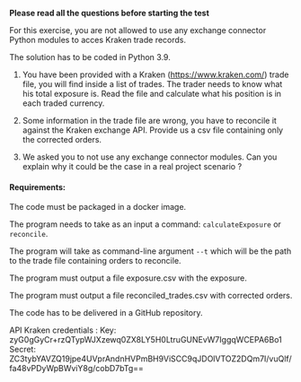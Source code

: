 **Please read all the questions before starting the test**

For this exercise, you are not allowed to use any exchange connector Python modules to acces Kraken trade records.

The solution has to be coded in Python 3.9.
 

1. You have been provided with a Kraken (https://www.kraken.com/) trade file, you will find inside a list of trades.
The trader needs to know what his total exposure is. Read the file and calculate what his position is in each traded currency.

2. Some information in the trade file are wrong, you have to reconcile it against the Kraken exchange API. Provide us a csv file containing only the corrected orders.

3. We asked you to not use any exchange connector modules. Can you explain why it could be the case in a real project scenario ?

 
#### Requirements: 

The code must be packaged in a docker image.

The program needs to take as an input a command: `calculateExposure` or `reconcile`.

The program will take as command-line argument `--t` which will be the path to the trade file containing orders to reconcile.

The program must output a file exposure.csv with the exposure.

The program must output a file reconciled_trades.csv with corrected orders.

The code has to be delivered in a GitHub repository.

API Kraken credentials : 
Key: zyG0gGyCr+rzQTypWJXzewq0ZX8LY5H0LtruGUNEvW7IggqWCEPA6Bo1 
Secret: ZC3tybYAVZQ19jpe4UVprAndnHVPmBH9ViSCC9qJDOlVTOZ2DQm7I/vuQlf/fa48vPDyWpBWviY8g/cobD7bTg==
